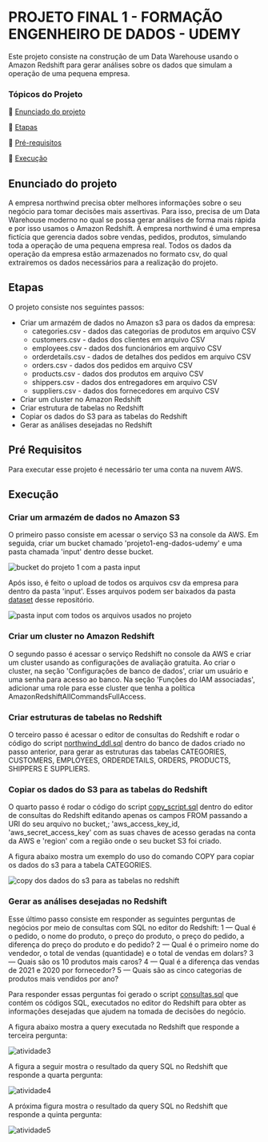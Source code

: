 # PROJETO FINAL 1 - FORMAÇÃO ENGENHEIRO DE DADOS - UDEMY

Este projeto consiste na construção de um Data Warehouse usando o Amazon Redshift para gerar análises sobre os dados que simulam a operação de uma pequena empresa.

### Tópicos do Projeto

:small_blue_diamond: [Enunciado do projeto](#enunciado-do-projeto)

:small_blue_diamond: [Etapas](#etapas)

:small_blue_diamond: [Pré-requisitos](#pré-requisitos)

:small_blue_diamond: [Execução](#execução)


## Enunciado do projeto

A empresa northwind precisa obter melhores informações sobre o seu negócio para tomar decisões mais assertivas. Para isso, precisa de um Data Warehouse moderno no qual se possa gerar análises de forma mais rápida e por isso usamos o Amazon Redshift. A empresa northwind é uma empresa fictícia que gerencia dados sobre vendas, pedidos, produtos, simulando toda a operação de uma pequena empresa real. Todos os dados da operação da empresa estão armazenados no formato csv, do qual extrairemos os dados necessários para a realização do projeto.


## Etapas

O projeto consiste nos seguintes passos:

* Criar um armazém de dados no Amazon s3 para os dados da empresa:
  * categories.csv - dados das categorias de produtos em arquivo CSV
  * customers.csv - dados dos clientes em arquivo CSV
  * employees.csv - dados dos funcionários em arquivo CSV
  * orderdetails.csv - dados de detalhes dos pedidos em arquivo CSV
  * orders.csv - dados dos pedidos em arquivo CSV
  * products.csv - dados dos produtos em arquivo CSV
  * shippers.csv - dados dos entregadores em arquivo CSV
  * suppliers.csv - dados dos fornecedores em arquivo CSV
* Criar um cluster no Amazon Redshift 
* Criar estrutura de tabelas no Redshift
* Copiar os dados do S3 para as tabelas do Redshift 
* Gerar as análises desejadas no Redshift


## Pré Requisitos

Para executar esse projeto é necessário ter uma conta na nuvem AWS.

## Execução

### Criar um armazém de dados no Amazon S3
O primeiro passo consiste em acessar o serviço S3 na console da AWS. Em seguida, criar um bucket chamado 'projeto1-eng-dados-udemy' e uma pasta chamada 'input' dentro desse bucket. 

![bucket do projeto 1 com a pasta input](https://user-images.githubusercontent.com/83982164/221923493-601a30e8-72e4-47bf-a559-96e4939e26b8.jpg)

Após isso, é feito o upload de todos os arquivos csv da empresa para dentro da pasta 'input'. Esses arquivos podem ser baixados da pasta [dataset](https://github.com/Priscaruso/Projeto_final_1_Eng_Dados/tree/main/dataset) desse repositório.

![pasta input com todos os arquivos usados no projeto](https://user-images.githubusercontent.com/83982164/221923683-9b4c7ef7-64f2-423c-88a5-e28e9524c541.jpg)

### Criar um cluster no Amazon Redshift
O segundo passo é acessar o serviço Redshift no console da AWS e criar um cluster usando as configurações de avaliação gratuita. Ao criar o cluster, na seção 'Configurações de banco de dados', criar um usuário e uma senha para acesso ao banco. Na seção 'Funções do IAM associadas', adicionar uma role para esse cluster que tenha a política AmazonRedshiftAllCommandsFullAccess. 

### Criar estruturas de tabelas no Redshift
O terceiro passo é acessar o editor de consultas do Redshift e rodar o código do script [northwind_ddl.sql](https://github.com/Priscaruso/Projeto_final_1_Eng_Dados/blob/main/scripts/northwind_ddl.sql) dentro do banco de dados criado no passo anterior, para gerar as estruturas das tabelas CATEGORIES, CUSTOMERS, EMPLOYEES, ORDERDETAILS, ORDERS, PRODUCTS, SHIPPERS E SUPPLIERS.

### Copiar os dados do S3 para as tabelas do Redshift
O quarto passo é rodar o código do script [copy_script.sql](https://github.com/Priscaruso/Projeto_final_1_Eng_Dados/blob/main/scripts/copy_script.sql) dentro do editor de consultas do Redshift editando apenas os campos FROM passando a URI do seu arquivo no bucket,; 'aws_access_key_id, 'aws_secret_access_key' com as suas chaves de acesso geradas na conta da AWS e 'region' com a região onde o seu bucket S3 foi criado.

A figura abaixo mostra um exemplo do uso do comando COPY para copiar os dados do s3 para a tabela CATEGORIES.

![copy dos dados do s3 para as tabelas no redshift](https://user-images.githubusercontent.com/83982164/221963242-e5c6f9b0-9c29-448b-80c5-2f1ad1be9b09.jpg)

### Gerar as análises desejadas no Redshift
Esse último passo consiste em responder as seguintes perguntas de negócios por meio de consultas com SQL no editor do Redshift:
 1 — Qual é o pedido, o nome do produto, o preço do produto, o preço do pedido, a diferença do preço do produto e do pedido?
 2 — Qual é o primeiro nome do vendedor, o total de vendas (quantidade) e o total de vendas em dolars?
 3 — Quais são os 10 produtos mais caros?
 4 — Qual é a diferença das vendas de 2021 e 2020 por fornecedor?
 5 — Quais são as cinco categorias de produtos mais vendidos por ano? 
 
 Para responder essas perguntas foi gerado o script [consultas.sql](https://github.com/Priscaruso/Projeto_final_1_Eng_Dados/blob/main/scripts/consultas.sql) que contém os códigos SQL, executados no editor do Redshift para obter as informações desejadas que ajudem na tomada de decisões do negócio.
 
 A figura abaixo mostra a query executada no Redshift que responde a terceira pergunta:
 
 ![atividade3](https://user-images.githubusercontent.com/83982164/221970507-863945b2-50a5-49dd-88af-776d3f7ca6a2.jpg)
 
 A figura a seguir mostra o resultado da query SQL no Redshift que responde a quarta pergunta:
 
 ![atividade4](https://user-images.githubusercontent.com/83982164/221976378-4d456364-cb46-4edd-91c4-107fb965f6d6.jpg)

A próxima figura mostra o resultado da query SQL no Redshift que responde a quinta pergunta:

![atividade5](https://user-images.githubusercontent.com/83982164/221976957-077c9eca-0e5d-4f75-954a-cf7ce858d7c1.jpg)

